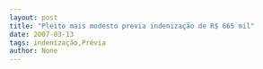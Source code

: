```yaml
---
layout: post
title: "Pleito mais modesto previa indenização de R$ 665 mil"
date: 2007-03-13
tags: indenização,Prévia
author: None
---
```

 